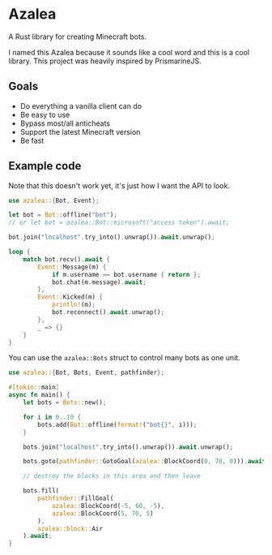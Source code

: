 # Azalea

A Rust library for creating Minecraft bots.

I named this Azalea because it sounds like a cool word and this is a cool library. This project was heavily inspired by PrismarineJS.

## Goals

- Do everything a vanilla client can do
- Be easy to use
- Bypass most/all anticheats
- Support the latest Minecraft version
- Be fast

## Example code

Note that this doesn't work yet, it's just how I want the API to look.

```rs
use azalea::{Bot, Event};

let bot = Bot::offline("bot");
// or let bot = azalea::Bot::microsoft("access token").await;

bot.join("localhost".try_into().unwrap()).await.unwrap();

loop {
    match bot.recv().await {
        Event::Message(m) {
            if m.username == bot.username { return };
            bot.chat(m.message).await;
        },
        Event::Kicked(m) {
            println!(m);
            bot.reconnect().await.unwrap();
        },
        _ => {}
    }
}
```

You can use the `azalea::Bots` struct to control many bots as one unit.

```rs
use azalea::{Bot, Bots, Event, pathfinder};

#[tokio::main]
async fn main() {
    let bots = Bots::new();

    for i in 0..10 {
        bots.add(Bot::offline(format!("bot{}", i)));
    }

    bots.join("localhost".try_into().unwrap()).await.unwrap();

    bots.goto(pathfinder::GotoGoal(azalea::BlockCoord(0, 70, 0))).await;

    // destroy the blocks in this area and then leave

    bots.fill(
        pathfinder::FillGoal(
            azalea::BlockCoord(-5, 60, -5),
            azalea::BlockCoord(5, 70, 5)
        ),
        azalea::block::Air
    ).await;
}
```

